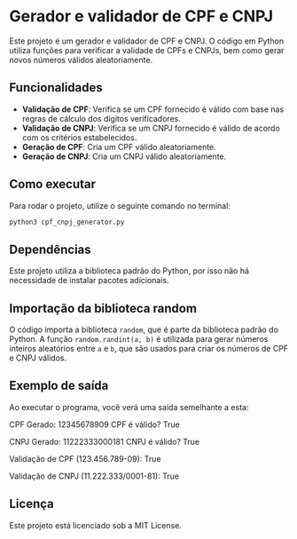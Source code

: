 # Gerador e validador de CPF e CNPJ

Este projeto é um gerador e validador de CPF e CNPJ. O código em Python utiliza funções para verificar a validade de CPFs e CNPJs, bem como gerar novos números válidos aleatoriamente.

## Funcionalidades

- **Validação de CPF**: Verifica se um CPF fornecido é válido com base nas regras de cálculo dos dígitos verificadores.
- **Validação de CNPJ**: Verifica se um CNPJ fornecido é válido de acordo com os critérios estabelecidos.
- **Geração de CPF**: Cria um CPF válido aleatoriamente.
- **Geração de CNPJ**: Cria um CNPJ válido aleatoriamente.

## Como executar

Para rodar o projeto, utilize o seguinte comando no terminal: 

```bash
python3 cpf_cnpj_generator.py
```

## Dependências

Este projeto utiliza a biblioteca padrão do Python, por isso não há necessidade de instalar pacotes adicionais.

## Importação da biblioteca random

O código importa a biblioteca `random`, que é parte da biblioteca padrão do Python. A função `random.randint(a, b)` é utilizada para gerar números inteiros aleatórios entre `a` e `b`, que são usados para criar os números de CPF e CNPJ válidos.

## Exemplo de saída

Ao executar o programa, você verá uma saída semelhante a esta:

CPF Gerado: 12345678909 CPF é válido? True

CNPJ Gerado: 11222333000181 CNPJ é válido? True

Validação de CPF (123.456.789-09): True

Validação de CNPJ (11.222.333/0001-81): True

## Licença

Este projeto está licenciado sob a MIT License.

